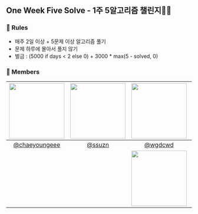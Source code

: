 ## One Week Five Solve - 1주 5알고리즘 챌린지🏃‍♂️

### 📢 Rules
- 매주 2일 이상 + 5문제 이상 알고리즘 풀기
- 문제 하루에 몰아서 풀지 않기
- 벌금 : (5000 if days < 2 else 0) + 3000 * max(5 - solved, 0)

### 🥳 Members
|<img src="https://avatars.githubusercontent.com/u/102286483?v=4" width="150" height="150"/>|<img src="https://avatars.githubusercontent.com/u/107746547?v=4" width="150" height="150"/>|<img src="https://avatars.githubusercontent.com/u/86083157?v=4" width="150" height="150"/>|<img src="https://avatars.githubusercontent.com/u/131992711?v=4" width="150" height="150"/>|
|:-:|:-:|:-:|:-:|
|[@chaeyoungeee](https://github.com/chaeyoungeee)|[@ssuzn](https://github.com/ssuzn)|[@wgdcwd](https://github.com/wgdcwd)|[@hyeon51237](https://github.com/hyeon51237)|
|<br/>|<br/>|<a href="https://solved.ac/20101312py"><img src="http://mazassumnida.wtf/api/generate_badge?boj=20101312py" width="150"/></a><br/>|<br/>|
